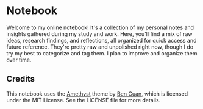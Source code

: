# Notebook

Welcome to my online notebook! It's a collection of my personal notes and insights gathered during my study and work. Here, you'll find a mix of raw ideas, research findings, and reflections, all organized for quick access and future reference. They're pretty raw and unpolished right now, though I do try my best to categorize and tag them. I plan to improve and organize them over time.

## Credits

This notebook uses the [Amethyst](https://github.com/64bitpandas/amethyst) theme by [Ben Cuan](https://github.com/64bitpandas), which is licensed under the MIT License. See the LICENSE file for more details.